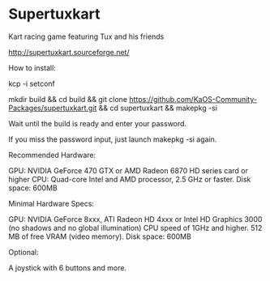 # Supertuxkart

Kart racing game featuring Tux and his friends

http://supertuxkart.sourceforge.net/

How to install:

kcp -i setconf

mkdir build && cd build && git clone https://github.com/KaOS-Community-Packages/supertuxkart.git && cd supertuxkart && makepkg -si

Wait until the build is ready and enter your password.

If you miss the password input, just launch makepkg -si again.


Recommended Hardware:

GPU: NVIDIA GeForce 470 GTX or AMD Radeon 6870 HD series card or higher
CPU: Quad-core Intel and AMD processor, 2.5 GHz or faster.
Disk space: 600MB

Minimal Hardware Specs:

GPU: NVIDIA GeForce 8xxx, ATI Radeon HD 4xxx or Intel HD Graphics 3000 (no shadows and no global illumination) 
CPU speed of 1GHz and higher.
512 MB of free VRAM (video memory).
Disk space: 600MB

Optional:

A joystick with 6 buttons and more.
